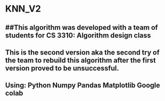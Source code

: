 # KNN_V2 
##This algorithm was developed with a team of students for CS 3310: Algorithm design class
---
This is the second version aka the second try of the team to rebuild this algorithm after the first version proved to be unsuccessful.
---
Using: 
      Python
      Numpy
      Pandas
      Matplotlib
      Google colab
---

